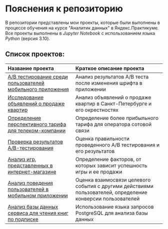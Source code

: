 # Пояснения к репозиторию

В репозитории представлены мои проекты, которые были выполнены в процессе обучения на курсе "Аналитик данных" в Яндекс.Практикуме.  
Все проекты выполнены в *Jupyter Notebook* с использованием языка *Python* (версия 3.10).
## Список проектов:

| Название проекта      | Краткое описание проекта | 
| :---------------------| :------------------------|
|[А/B тестирование среди пользователей мобильного приложения](https://github.com/AlexZo29/Portfolio/tree/main/AB%20tests-1)| Анализ результатов А/В теста после изменения шрифта в приложении|
|[Исследование объявлений о продаже квартир](https://github.com/AlexZo29/Portfolio/tree/main/Apartments_Adevrts)| Анализ объявлений о продаже квартир в Санкт-Петербурге и его окрестностях| 
|[Определение перспективного тарифа для телеком-компании](https://github.com/AlexZo29/Portfolio/tree/main/BestTariff)|Определение более прибыльного тарифа для оператора сотовой связи |
| [Проверка результатов А/B-тестирования](https://github.com/AlexZo29/Portfolio/tree/main/Check_AB_test)|Оценка правильности проведенного А/В тестирования и его результатов|
|[Анализ игр, представленных в интернет-магазине](https://github.com/AlexZo29/Portfolio/tree/main/GamesSales)| Определение факторов, от которых зависит успешность игры и ее продажи|
| [Анализ поведения пользователей в мобильном приложении](https://github.com/AlexZo29/Portfolio/tree/main/MobileAppUsers)|Оценка взаимосвязи целевого события с другими действиями пользователей, определение конверсии пользователей| 
| [Анализ базы данных сервиса для чтения книг по подписке](https://github.com/AlexZo29/Portfolio/tree/main/SQL%20project#анализ-базы-данных-сервиса-для-чтения-книг-по-подписке)|Использование языка запросов PostgreSQL для анализа базы данных|


